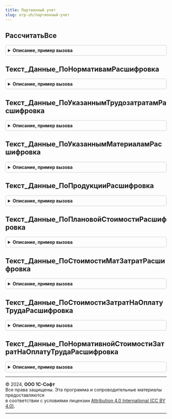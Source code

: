 ```yaml
---
title: Партионный учет
slug: erp-uh/партионный-учет
---
```



## РассчитатьВсе
<details style="margin: 1em 0; padding: 0.5em; border: 1px solid #ccc; border-radius: 6px;">

<summary style="font-weight: bold; cursor: pointer;">Описание, пример вызова</summary>

```bsl

// Выполняет полный расчет партий.
//
// Параметры:
//	ОкончаниеПериодаРасчета - Дата - конец периода (месяца), до которого надо выполнить расчет
//	Организация - СправочникСсылка.Организации - организация, по которым надо выполнить расчет.
//	ВыполняетсяЗакрытиеМесяца - Булево - признак выполнения регламентных операций по закрытию месяца
//
Процедура РассчитатьВсе(Знач ОкончаниеПериодаРасчета, Организация = Неопределено, ВыполняетсяЗакрытиеМесяца = Ложь, АвтоматическоеТестирование = Ложь) Экспорт
```

Пример вызова
```bsl
ПартионныйУчет.РассчитатьВсе(ОкончаниеПериодаРасчета, Организация, ВыполняетсяЗакрытиеМесяца, АвтоматическоеТестирование);
```
</details>

## Текст_Данные_ПоНормативамРасшифровка
<details style="margin: 1em 0; padding: 0.5em; border: 1px solid #ccc; border-radius: 6px;">

<summary style="font-weight: bold; cursor: pointer;">Описание, пример вызова</summary>

```bsl

// Получает данные для построения расшифровки базы распределения по нормативам.
//
// Возвращаемое значение:
//	Строка - текст запроса
//
Функция Текст_Данные_ПоНормативамРасшифровка() Экспорт
```

Пример вызова
```bsl
Результат = ПартионныйУчет.Текст_Данные_ПоНормативамРасшифровка() 
```
</details>

## Текст_Данные_ПоУказаннымТрудозатратамРасшифровка
<details style="margin: 1em 0; padding: 0.5em; border: 1px solid #ccc; border-radius: 6px;">

<summary style="font-weight: bold; cursor: pointer;">Описание, пример вызова</summary>

```bsl

// Получает данные для построения расшифровки базы распределения по трудозатратам.
//
// Возвращаемое значение:
//	Строка - текст запроса
//
Функция Текст_Данные_ПоУказаннымТрудозатратамРасшифровка() Экспорт
```

Пример вызова
```bsl
Результат = ПартионныйУчет.Текст_Данные_ПоУказаннымТрудозатратамРасшифровка() 
```
</details>

## Текст_Данные_ПоУказаннымМатериаламРасшифровка
<details style="margin: 1em 0; padding: 0.5em; border: 1px solid #ccc; border-radius: 6px;">

<summary style="font-weight: bold; cursor: pointer;">Описание, пример вызова</summary>

```bsl

// Получает данные для построения расшифровки базы распределения по материалам.
//
// Возвращаемое значение:
//	Строка - текст запроса
//
Функция Текст_Данные_ПоУказаннымМатериаламРасшифровка() Экспорт
```

Пример вызова
```bsl
Результат = ПартионныйУчет.Текст_Данные_ПоУказаннымМатериаламРасшифровка() 
```
</details>

## Текст_Данные_ПоПродукцииРасшифровка
<details style="margin: 1em 0; padding: 0.5em; border: 1px solid #ccc; border-radius: 6px;">

<summary style="font-weight: bold; cursor: pointer;">Описание, пример вызова</summary>

```bsl

// Получает данные для построения расшифровки базы распределения по продукции.
//
// Возвращаемое значение:
//	Строка - текст запроса
//
Функция Текст_Данные_ПоПродукцииРасшифровка() Экспорт
```

Пример вызова
```bsl
Результат = ПартионныйУчет.Текст_Данные_ПоПродукцииРасшифровка() 
```
</details>

## Текст_Данные_ПоПлановойСтоимостиРасшифровка
<details style="margin: 1em 0; padding: 0.5em; border: 1px solid #ccc; border-radius: 6px;">

<summary style="font-weight: bold; cursor: pointer;">Описание, пример вызова</summary>

```bsl

// Получает данные для построения расшифровки базы распределения по плановой стоимости.
//
// Возвращаемое значение:
//	Строка - текст запроса
//
Функция Текст_Данные_ПоПлановойСтоимостиРасшифровка() Экспорт
```

Пример вызова
```bsl
Результат = ПартионныйУчет.Текст_Данные_ПоПлановойСтоимостиРасшифровка() 
```
</details>

## Текст_Данные_ПоСтоимостиМатЗатратРасшифровка
<details style="margin: 1em 0; padding: 0.5em; border: 1px solid #ccc; border-radius: 6px;">

<summary style="font-weight: bold; cursor: pointer;">Описание, пример вызова</summary>

```bsl

// Получает данные для построения расшифровки базы распределения по стоимости материальных затрат.
//
// Возвращаемое значение:
//	Строка - текст запроса
//
Функция Текст_Данные_ПоСтоимостиМатЗатратРасшифровка() Экспорт
```

Пример вызова
```bsl
Результат = ПартионныйУчет.Текст_Данные_ПоСтоимостиМатЗатратРасшифровка() 
```
</details>

## Текст_Данные_ПоСтоимостиЗатратНаОплатуТрудаРасшифровка
<details style="margin: 1em 0; padding: 0.5em; border: 1px solid #ccc; border-radius: 6px;">

<summary style="font-weight: bold; cursor: pointer;">Описание, пример вызова</summary>

```bsl

// Получает данные для построения расшифровки базы распределения по стоимости затрат на оплату труда.
//
// Возвращаемое значение:
//	Строка - текст запроса
//
Функция Текст_Данные_ПоСтоимостиЗатратНаОплатуТрудаРасшифровка() Экспорт
```

Пример вызова
```bsl
Результат = ПартионныйУчет.Текст_Данные_ПоСтоимостиЗатратНаОплатуТрудаРасшифровка() 
```
</details>

## Текст_Данные_ПоНормативнойСтоимостиЗатратНаОплатуТрудаРасшифровка
<details style="margin: 1em 0; padding: 0.5em; border: 1px solid #ccc; border-radius: 6px;">

<summary style="font-weight: bold; cursor: pointer;">Описание, пример вызова</summary>

```bsl

// Получает данные для построения расшифровки базы распределения по нормативной стоимости затрат на оплату труда.
//
// Возвращаемое значение:
//	Строка - текст запроса
//
Функция Текст_Данные_ПоНормативнойСтоимостиЗатратНаОплатуТрудаРасшифровка() Экспорт
```

Пример вызова
```bsl
Результат = ПартионныйУчет.Текст_Данные_ПоНормативнойСтоимостиЗатратНаОплатуТрудаРасшифровка() 
```
</details>

---

© 2024, **ООО 1С-Софт**  
Все права защищены. Эта программа и сопроводительные материалы предоставляются  
в соответствии с условиями лицензии [Attribution 4.0 International (CC BY 4.0)](https://creativecommons.org/licenses/by/4.0/legalcode).

---
